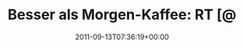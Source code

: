 ---
retweeted: false
source: <a href="http://itunes.apple.com/us/app/twitter/id409789998?mt=12" rel="nofollow">Twitter
  for Mac</a>
entities:
  hashtags: []
  symbols: []
  user_mentions:
  - name: depone
    screen_name: depone
    indices:
    - '29'
    - '36'
    id_str: '5008851'
    id: '5008851'
  urls:
  - url: http://t.co/icnc0eq
    expanded_url: http://josia.ehniss.eu/
    display_url: josia.ehniss.eu
    indices:
    - '66'
    - '85'
display_text_range:
- '0'
- '85'
favorite_count: '1'
id_str: '113516341515927552'
truncated: false
retweet_count: '0'
id: '113516341515927552'
possibly_sensitive: false
created_at: Tue Sep 13 07:36:19 +0000 2011
favorited: false
full_text: 'Besser als Morgen-Kaffee: RT [@depone](https://twitter.com/depone): der
  boi hat jetzt ein blog:'
lang: de
quote_url: http://josia.ehniss.eu/
tags:
- pesos:twitter
date: '2011-09-13T07:36:19+00:00'
src: https://twitter.com/bascht/status/113516341515927552
original_url: https://twitter.com/bascht/status/113516341515927552
type: twitter_tweet
text: 'Besser als Morgen-Kaffee: RT [@depone](https://twitter.com/depone): der boi
  hat jetzt ein blog:'
title: 'Besser als Morgen-Kaffee: RT [@'

---